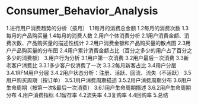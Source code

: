 # Consumer_Behavior_Analysis

1.进行用户消费趋势的分析（按月）
1.1每月的消费总金额
1.2每月的消费次数
1.3每月的产品购买量
1.4每月的消费人数
2.用户个体消费分析
2.1用户消费金额、消费次数、产品购买量的描述性统计
2.2用户消费金额和产品购买量的散点图
2.3用户产品购买量的分布图
2.4用户累计消费金额占比（百分之多少的用户占了百分之多少的消费额）
3.用户行为分析
3.1用户第一次消费
3.2用户最后一次消费
3.3新老客户消费比
3.3.1多少客户仅消费了一次
3.3.2每月新客占比
3.4用户分层
3.4.1RFM用户分层
3.4.2用户状态分析：注册、活跃、回流、流失（不活跃）
3.5用户购买周期（按订单）
3.5.1用户消费周期描述
3.5.2用户消费周期分布
3.6用户生命周期（按第一次&最后一次消费）
3.6.1用户生命周期描述
3.6.2用户生命周期分布
4.用户消费指标
4.1留存率
4.2流失率
4.3复购率
4.4回购率
5.总结
